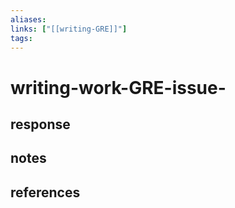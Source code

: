 ```yaml
---
aliases: 
links: ["[[writing-GRE]]"]
tags: 
---
```

# writing-work-GRE-issue-
## response

## notes

## references
